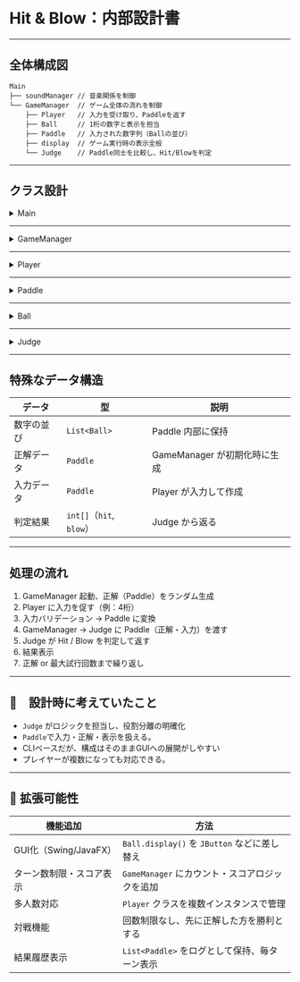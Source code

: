 # Hit & Blow：内部設計書

---

## 全体構成図

```
Main
├── soundManager // 音楽関係を制御
└── GameManager  // ゲーム全体の流れを制御
    ├── Player   // 入力を受け取り、Paddleを返す
    ├── Ball     // 1桁の数字と表示を担当
    ├── Paddle   // 入力された数字列（Ballの並び）
    ├── display  // ゲーム実行時の表示全般
    └── Judge    // Paddle同士を比較し、Hit/Blowを判定
```

---

## クラス設計

<details>
<summary>Main</summary>



* **役割**：プログラムのエントリーポイント。GameManager を起動するだけのクラス。
* **メソッド**：

  * `main(String[] args)`
</details>

---

<details>
<summary>GameManager</summary>


* **役割**：ゲーム全体の制御（表示、入力受付、判定、繰り返し、終了処理）
* **主な役割**：

  * 選択肢を表示する
  * プレイヤーに数字列を入力させる
  * 正解（答え）との比較結果（Hit, Blow）を表示
  * プレイヤーのライフがなくなるまでor正解が出るまで繰り返す
* **メンバ変数例**：

  * `Paddle answer`（ランダムに生成された正解）
  * `Player player`（ユーザーの入力担当）
</details>

---

<details>
<summary>Player</summary>


* **役割**：ユーザーからの数字列の入力を受け取り、Paddleとして返す
* **主な役割**：

  * 入力バリデーション（桁数、重複、範囲）
  * 残り試行回数の制御
  * 入力結果を `Paddle` として返す
* **メソッド例**：
</details>

---

<details>
<summary>Paddle</summary>


* **役割**：数字列（Ballの並び）を持つデータクラス
* **主な役割**：

  * Ballを保持
  * 横並びでの表示
</details>

---

<details>
<summary>Ball</summary>


* **役割**：1桁の数字と、その表示処理を担当する部品クラス
* **主な役割**：

  * `value`（数値）の保持
  * `display()`
</details>

---

<details>
<summary>Judge</summary>


* **役割**：正解とプレイヤーの予想を比較し、Hit / Blow を返す
* **主な役割**：

  * `compare(List<Ball> answer, List<Ball> guess)` のような判定メソッドを提供
  * 戻り値： `Result`（例：`new int[]{hit, blow}`）
</details>

---

## 特殊なデータ構造

| データ | 型  | 説明 |
| --- | --- | --- |
| 数字の並び | `List<Ball>` | Paddle 内部に保持 |
| 正解データ | `Paddle` | GameManager が初期化時に生成 |
| 入力データ | `Paddle` | Player が入力して作成 |
| 判定結果  | `int[]`（`hit`, `blow`）| Judge から返る |

---

## 処理の流れ

1. GameManager 起動、正解（Paddle）をランダム生成
1. Player に入力を促す（例：4桁）
1. 入力バリデーション → Paddle に変換
1. GameManager → Judge に Paddle（正解・入力）を渡す
1. Judge が Hit / Blow を判定して返す
1. 結果表示
1. 正解 or 最大試行回数まで繰り返し

---

## 📝　設計時に考えていたこと

- `Judge` がロジックを担当し、役割分離の明確化
- `Paddle`で入力・正解・表示を扱える。
- CLIベースだが、構成はそのままGUIへの展開がしやすい
- プレイヤーが複数になっても対応できる。

---

## 🚀 拡張可能性

| 機能追加               | 方法                                   |
| ------------------ | ------------------------------------ |
| GUI化（Swing/JavaFX）| `Ball.display()` を `JButton` などに差し替え |
| ターン数制限・スコア表示 | `GameManager` にカウント・スコアロジックを追加 |
| 多人数対応 | `Player` クラスを複数インスタンスで管理 |
| 対戦機能 | 回数制限なし、先に正解した方を勝利とする |
| 結果履歴表示 | `List<Paddle>` をログとして保持、毎ターン表示 |
